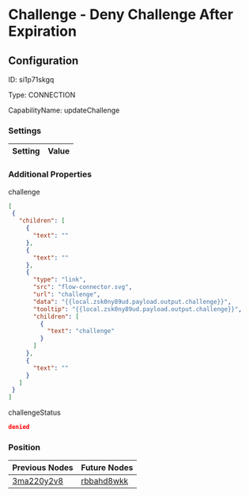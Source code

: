 # Challenge - Deny Challenge After Expiration
## Configuration
ID:  si1p71skgq

Type: CONNECTION 

CapabilityName: updateChallenge

### Settings
| Setting | Value  |
| :------------------------ | ---------------------------------------- |
 




### Additional Properties
challenge
 ```json 
[
  {
    "children": [
      {
        "text": ""
      },
      {
        "text": ""
      },
      {
        "type": "link",
        "src": "flow-connector.svg",
        "url": "challenge",
        "data": "{{local.zsk0ny89ud.payload.output.challenge}}",
        "tooltip": "{{local.zsk0ny89ud.payload.output.challenge}}",
        "children": [
          {
            "text": "challenge"
          }
        ]
      },
      {
        "text": ""
      }
    ]
  }
]
```


challengeStatus
 ```json 
denied
```




### Position
| Previous Nodes | Future Nodes |
| :------------- | ------------ |
| [3ma220y2v8](./3ma220y2v8.md) | [rbbahd8wkk](./rbbahd8wkk.md) |